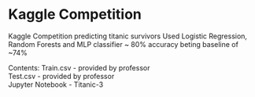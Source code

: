# Kaggle Competition 
Kaggle Competition predicting titanic survivors
Used Logistic Regression, Random Forests and MLP classifier ~ 80% accuracy beting baseline of ~74%

Contents:
Train.csv - provided by professor <br>
Test.csv - provided by professor <br>
Jupyter Notebook - Titanic-3
